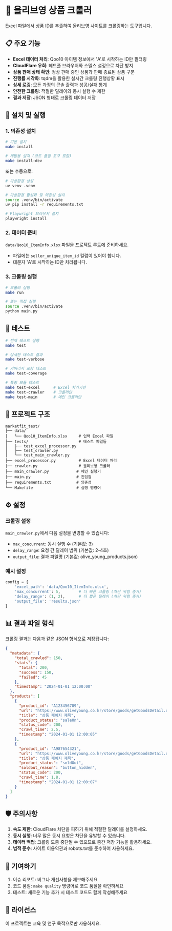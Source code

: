 # 🌟 올리브영 상품 크롤러

Excel 파일에서 상품 ID를 추출하여 올리브영 사이트를 크롤링하는 도구입니다.

## 📋 주요 기능

- **Excel 데이터 처리**: Qoo10 아이템 정보에서 'A'로 시작하는 ID만 필터링
- **CloudFlare 우회**: 헤드풀 브라우저와 스텔스 설정으로 차단 방지
- **상품 판매 상태 확인**: 정상 판매 중인 상품과 판매 종료된 상품 구분
- **진행률 시각화**: tqdm을 활용한 실시간 크롤링 진행상황 표시
- **상세 로깅**: 모든 과정의 콘솔 출력과 성공/실패 통계
- **안전한 크롤링**: 적절한 딜레이와 동시 실행 수 제한
- **결과 저장**: JSON 형태로 크롤링 데이터 저장

## 🚀 설치 및 실행

### 1. 의존성 설치

```bash
# 기본 설치
make install

# 개발용 설치 (코드 품질 도구 포함)
make install-dev
```

또는 수동으로:

```bash
# 가상환경 생성
uv venv .venv

# 가상환경 활성화 및 의존성 설치
source .venv/bin/activate
uv pip install -r requirements.txt

# Playwright 브라우저 설치
playwright install
```

### 2. 데이터 준비

`data/Qoo10_ItemInfo.xlsx` 파일을 프로젝트 루트에 준비하세요.

- 파일에는 `seller_unique_item_id` 컬럼이 있어야 합니다.
- 대문자 'A'로 시작하는 ID만 처리됩니다.

### 3. 크롤링 실행

```bash
# 크롤러 실행
make run

# 또는 직접 실행
source .venv/bin/activate
python main.py
```

## 🧪 테스트

```bash
# 전체 테스트 실행
make test

# 상세한 테스트 결과
make test-verbose

# 커버리지 포함 테스트
make test-coverage

# 특정 모듈 테스트
make test-excel      # Excel 처리기만
make test-crawler    # 크롤러만
make test-main       # 메인 크롤러만
```

## 📁 프로젝트 구조

```
marketfit_test/
├── data/
│   └── Qoo10_ItemInfo.xlsx     # 입력 Excel 파일
├── tests/                      # 테스트 파일들
│   ├── test_excel_processor.py
│   ├── test_crawler.py
│   └── test_main_crawler.py
├── excel_processor.py          # Excel 데이터 처리
├── crawler.py                  # 올리브영 크롤러
├── main_crawler.py            # 메인 실행기
├── main.py                    # 진입점
├── requirements.txt           # 의존성
└── Makefile                   # 실행 명령어
```

## ⚙️ 설정

### 크롤링 설정

`main_crawler.py`에서 다음 설정을 변경할 수 있습니다:

- `max_concurrent`: 동시 실행 수 (기본값: 3)
- `delay_range`: 요청 간 딜레이 범위 (기본값: 2-4초)
- `output_file`: 결과 파일명 (기본값: olive_young_products.json)

### 예시 설정

```python
config = {
    'excel_path': 'data/Qoo10_ItemInfo.xlsx',
    'max_concurrent': 5,        # 더 빠른 크롤링 (차단 위험 증가)
    'delay_range': (1, 2),      # 더 짧은 딜레이 (차단 위험 증가)
    'output_file': 'results.json'
}
```

## 📊 결과 파일 형식

크롤링 결과는 다음과 같은 JSON 형식으로 저장됩니다:

```json
{
  "metadata": {
    "total_crawled": 150,
    "stats": {
      "total": 200,
      "success": 150,
      "failed": 45
    },
    "timestamp": "2024-01-01 12:00:00"
  },
  "products": [
    {
      "product_id": "A123456789",
      "url": "https://www.oliveyoung.co.kr/store/goods/getGoodsDetail.do?goodsNo=A123456789",
      "title": "상품 페이지 제목",
      "product_status": "saleOn",
      "status_code": 200,
      "crawl_time": 2.5,
      "timestamp": "2024-01-01 12:00:05"
    },
    {
      "product_id": "A987654321",
      "url": "https://www.oliveyoung.co.kr/store/goods/getGoodsDetail.do?goodsNo=A987654321",
      "title": "상품 페이지 제목",
      "product_status": "soldOut",
      "soldout_reason": "button_hidden",
      "status_code": 200,
      "crawl_time": 1.8,
      "timestamp": "2024-01-01 12:00:07"
    }
  ]
}
```

## 🛡️ 주의사항

1. **속도 제한**: CloudFlare 차단을 피하기 위해 적절한 딜레이를 설정하세요.
2. **동시 실행**: 너무 많은 동시 요청은 차단을 유발할 수 있습니다.
3. **데이터 백업**: 크롤링 도중 중단될 수 있으므로 중간 저장 기능을 활용하세요.
4. **법적 준수**: 사이트 이용약관과 robots.txt를 준수하여 사용하세요.

## 🤝 기여하기

1. 이슈 리포트: 버그나 개선사항을 제보해주세요
2. 코드 품질: `make quality` 명령어로 코드 품질을 확인하세요
3. 테스트: 새로운 기능 추가 시 테스트 코드도 함께 작성해주세요

## 📝 라이선스

이 프로젝트는 교육 및 연구 목적으로만 사용하세요.
